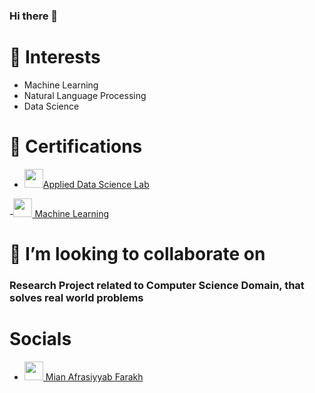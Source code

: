 ### Hi there 👋

# 🔭  Interests
- Machine Learning
- Natural Language Processing
- Data Science

# 🌱 Certifications
- <a href="https://www.credly.com/badges/882722df-bf7c-4487-a08a-e7fbd3168793/linked_in_profile"><img src="https://media.licdn.com/dms/image/v2/D4E0BAQESEDfB20bR6A/company-logo_100_100/company-logo_100_100/0/1712845289109/worldquant_university_logo?e=1747872000&v=beta&t=CjYkQqaaD2vf60D5211LcwnazQMrom4zkBNTqJhCyKs" width="30" height="30" />Applied Data Science Lab</a>


-<a href="https://www.coursera.org/account/accomplishments/certificate/B37F9EMBYP3U"><img src="https://media.licdn.com/dms/image/v2/C4D0BAQGexnfBxeEG-g/company-logo_100_100/company-logo_100_100/0/1630530042036/coursera_logo?e=1747872000&v=beta&t=DMVnoabUQdgFltAr2R31ZFniT-wSxz2crF7GB_reTQ0" width="30" height="30" /> Machine Learning</a>



# 👯 I’m looking to collaborate on 
### Research Project related to Computer Science Domain, that solves real world problems

# Socials

- <a href="https://www.linkedin.com/in/mian-afrasiyyab-f-1998091ab/"><img src="https://cdn.worldvectorlogo.com/logos/linkedin-icon.svg" width="30" height="30" /> Mian Afrasiyyab Farakh</a>



<!--
**mianafraf/mianafraf** is a ✨ _special_ ✨ repository because its `README.md` (this file) appears on your GitHub profile.


Here are some ideas to get you started:

- 🔭 I’m currently working on ...
- 🌱 I’m currently learning ...
- 👯 I’m looking to collaborate on ...
- 🤔 I’m looking for help with ...
- 💬 Ask me about ...
- 📫 How to reach me: ...
- 😄 Pronouns: ...
- ⚡ Fun fact: ...
-->
